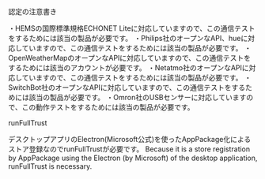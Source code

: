 
認定の注意書き

・HEMSの国際標準規格ECHONET Liteに対応していますので、この通信テストをするためには該当の製品が必要です。
・Philips社のオープンなAPI、hueに対応していますので、この通信テストをするためには該当の製品が必要です。
・OpenWeatherMapのオープンなAPIに対応していますので、この通信テストをするためには該当のアカウントが必要です。
・Netatmo社のオープンなAPIに対応していますので、この通信テストをするためには該当の製品が必要です。
・SwitchBot社のオープンなAPIに対応していますので、この通信テストをするためには該当の製品が必要です。
・Omron社のUSBセンサーに対応していますので、この動作テストをするためには該当の製品が必要です。



runFullTrust

デスクトップアプリのElectron(Microsoft公式)を使ったAppPackage化によるストア登録なのでrunFullTrustが必要です。
Because it is a store registration by AppPackage using the Electron (by Microsoft) of the desktop application, runFullTrust is necessary.


